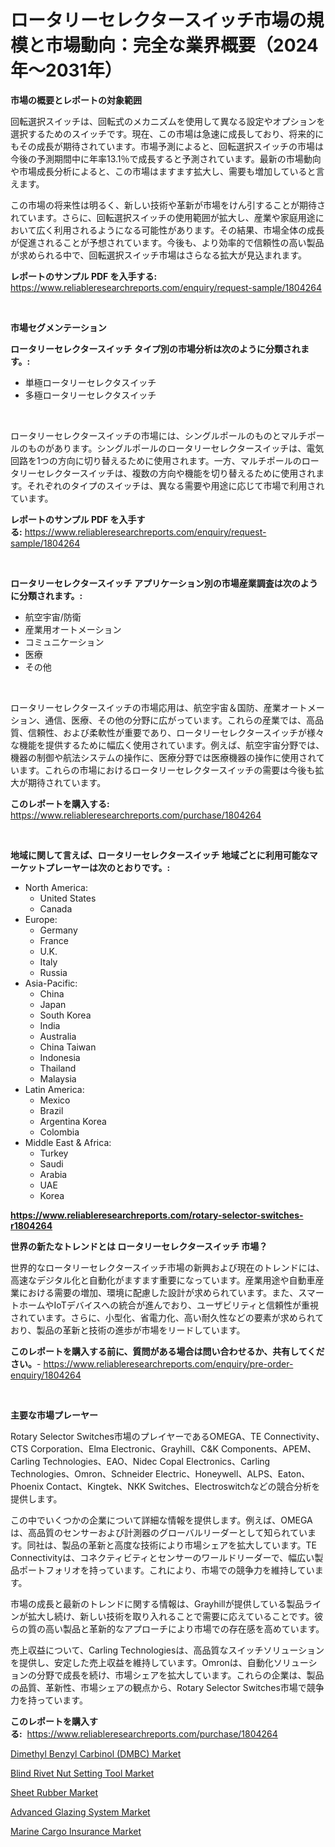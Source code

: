 <p><h1>ロータリーセレクタースイッチ市場の規模と市場動向：完全な業界概要（2024年〜2031年）</h1></p><p><strong>市場の概要とレポートの対象範囲</strong></p>
<p><p>回転選択スイッチは、回転式のメカニズムを使用して異なる設定やオプションを選択するためのスイッチです。現在、この市場は急速に成長しており、将来的にもその成長が期待されています。市場予測によると、回転選択スイッチの市場は今後の予測期間中に年率13.1％で成長すると予測されています。最新の市場動向や市場成長分析によると、この市場はますます拡大し、需要も増加していると言えます。</p><p>この市場の将来性は明るく、新しい技術や革新が市場をけん引することが期待されています。さらに、回転選択スイッチの使用範囲が拡大し、産業や家庭用途において広く利用されるようになる可能性があります。その結果、市場全体の成長が促進されることが予想されています。今後も、より効率的で信頼性の高い製品が求められる中で、回転選択スイッチ市場はさらなる拡大が見込まれます。</p></p>
<p><strong>レポートのサンプル PDF を入手する:</strong> <a href="https://www.reliableresearchreports.com/enquiry/request-sample/1804264">https://www.reliableresearchreports.com/enquiry/request-sample/1804264</a></p>
<p>&nbsp;</p>
<p><strong>市場セグメンテーション</strong></p>
<p><strong>ロータリーセレクタースイッチ タイプ別の市場分析は次のように分類されます。:</strong></p>
<p><ul><li>単極ロータリーセレクタスイッチ</li><li>多極ロータリーセレクタスイッチ</li></ul></p>
<p>&nbsp;</p>
<p><p>ロータリーセレクタースイッチの市場には、シングルポールのものとマルチポールのものがあります。シングルポールのロータリーセレクタースイッチは、電気回路を1つの方向に切り替えるために使用されます。一方、マルチポールのロータリーセレクタースイッチは、複数の方向や機能を切り替えるために使用されます。それぞれのタイプのスイッチは、異なる需要や用途に応じて市場で利用されています。</p></p>
<p><strong>レポートのサンプル PDF を入手する:</strong>&nbsp;<a href="https://www.reliableresearchreports.com/enquiry/request-sample/1804264">https://www.reliableresearchreports.com/enquiry/request-sample/1804264</a></p>
<p>&nbsp;</p>
<p><strong> ロータリーセレクタースイッチ アプリケーション別の市場産業調査は次のように分類されます。:</strong></p>
<p><ul><li>航空宇宙/防衛</li><li>産業用オートメーション</li><li>コミュニケーション</li><li>医療</li><li>その他</li></ul></p>
<p>&nbsp;</p>
<p><p>ロータリーセレクタースイッチの市場応用は、航空宇宙＆国防、産業オートメーション、通信、医療、その他の分野に広がっています。これらの産業では、高品質、信頼性、および柔軟性が重要であり、ロータリーセレクタースイッチが様々な機能を提供するために幅広く使用されています。例えば、航空宇宙分野では、機器の制御や航法システムの操作に、医療分野では医療機器の操作に使用されています。これらの市場におけるロータリーセレクタースイッチの需要は今後も拡大が期待されています。</p></p>
<p><strong>このレポートを購入する:</strong>&nbsp; <a href="https://www.reliableresearchreports.com/purchase/1804264">https://www.reliableresearchreports.com/purchase/1804264</a></p>
<p>&nbsp;</p>
<p><strong>地域に関して言えば、ロータリーセレクタースイッチ 地域ごとに利用可能なマーケットプレーヤーは次のとおりです。:</strong></p>
<p><ul>
    <li>
        North America:
        <ul>
            <li>United States</li>
            <li>Canada</li>
        </ul>
    </li>
    <li>
        Europe:
        <ul>
            <li>Germany</li>
            <li>France</li>
            <li>U.K.</li>
            <li>Italy</li>
            <li>Russia</li>
        </ul>
    </li>
    <li>
        Asia-Pacific:
        <ul>
            <li>China</li>
            <li>Japan</li>
            <li>South Korea</li>
            <li>India</li>
            <li>Australia</li>
            <li>China Taiwan</li>
            <li>Indonesia</li>
            <li>Thailand</li>
            <li>Malaysia</li>
        </ul>
    </li>
    <li>
        Latin America:
        <ul>
            <li>Mexico</li>
            <li>Brazil</li>
            <li>Argentina Korea</li>
            <li>Colombia</li>
        </ul>
    </li>
    <li>
        Middle East & Africa:
        <ul>
            <li>Turkey</li>
            <li>Saudi</li>
            <li>Arabia</li>
            <li>UAE</li>
            <li>Korea</li>
        </ul>
    </li>
    </ul></p>
<p><strong><a href="https://www.reliableresearchreports.com/rotary-selector-switches-r1804264">https://www.reliableresearchreports.com/rotary-selector-switches-r1804264</a></strong>&nbsp;</p>
<p><strong>世界の新たなトレンドとは ロータリーセレクタースイッチ 市場？</strong></p>
<p><p>世界的なロータリーセレクタースイッチ市場の新興および現在のトレンドには、高速なデジタル化と自動化がますます重要になっています。産業用途や自動車産業における需要の増加、環境に配慮した設計が求められています。また、スマートホームやIoTデバイスへの統合が進んでおり、ユーザビリティと信頼性が重視されています。さらに、小型化、省電力化、高い耐久性などの要素が求められており、製品の革新と技術の進歩が市場をリードしています。</p></p>
<p><strong>このレポートを購入する前に、質問がある場合は問い合わせるか、共有してください。</strong>- <a href="https://www.reliableresearchreports.com/enquiry/pre-order-enquiry/1804264">https://www.reliableresearchreports.com/enquiry/pre-order-enquiry/1804264</a></p>
<p>&nbsp;</p>
<p><strong>主要な市場プレーヤー</strong></p>
<p><p>Rotary Selector Switches市場のプレイヤーであるOMEGA、TE Connectivity、CTS Corporation、Elma Electronic、Grayhill、C&K Components、APEM、Carling Technologies、EAO、Nidec Copal Electronics、Carling Technologies、Omron、Schneider Electric、Honeywell、ALPS、Eaton、Phoenix Contact、Kingtek、NKK Switches、Electroswitchなどの競合分析を提供します。</p><p>この中でいくつかの企業について詳細な情報を提供します。例えば、OMEGAは、高品質のセンサーおよび計測器のグローバルリーダーとして知られています。同社は、製品の革新と高度な技術により市場シェアを拡大しています。TE Connectivityは、コネクティビティとセンサーのワールドリーダーで、幅広い製品ポートフォリオを持っています。これにより、市場での競争力を維持しています。</p><p>市場の成長と最新のトレンドに関する情報は、Grayhillが提供している製品ラインが拡大し続け、新しい技術を取り入れることで需要に応えていることです。彼らの質の高い製品と革新的なアプローチにより市場での存在感を高めています。</p><p>売上収益について、Carling Technologiesは、高品質なスイッチソリューションを提供し、安定した売上収益を維持しています。Omronは、自動化ソリューションの分野で成長を続け、市場シェアを拡大しています。これらの企業は、製品の品質、革新性、市場シェアの観点から、Rotary Selector Switches市場で競争力を持っています。</p></p>
<p><strong>このレポートを購入する:</strong>&nbsp;&nbsp;<a href="https://www.reliableresearchreports.com/purchase/1804264">https://www.reliableresearchreports.com/purchase/1804264</a></p>
<p><p><a href="https://www.linkedin.com/pulse/dimethyl-benzyl-carbinol-dmbc-market-centers-aspects-vknye?trackingId=UVhh41P5YySbB1fLJ9Q11Q%3D%3D">Dimethyl Benzyl Carbinol (DMBC) Market</a></p><p><a href="https://view.publitas.com/reportprime-1/blind-rivet-nut-setting-tool-market-report-reveals-the-latest-trends-and-growth-opportunities-of-this-market/">Blind Rivet Nut Setting Tool Market</a></p><p><a href="https://issuu.com/reportprime-2/docs/sheet-rubber-market-size-2030.pptx">Sheet Rubber Market</a></p><p><a href="https://view.publitas.com/reportprime-1/advanced-glazing-system-market-outlook-industry-overview-and-forecast-2024-to-2031/">Advanced Glazing System Market</a></p><p><a href="https://github.com/gamblestampleyjenny50m5sl6/Market-Research-Report-List-2/blob/main/marine-cargo-insurance-market.md">Marine Cargo Insurance Market</a></p></p>